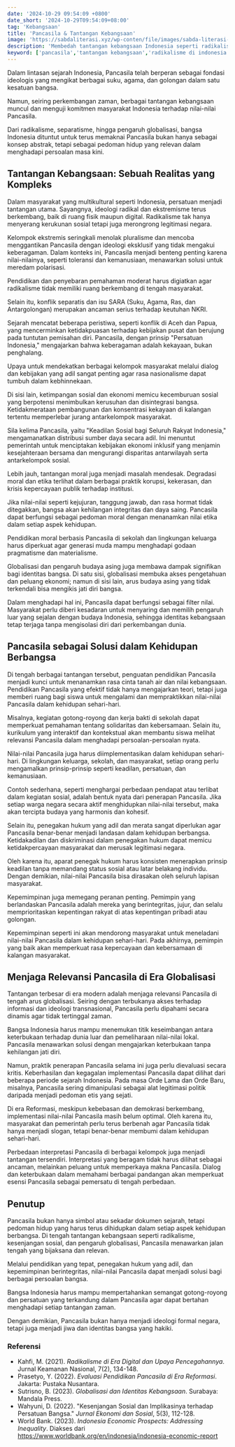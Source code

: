 ```yaml
---
date: '2024-10-29 09:54:09 +0800'
date_short: '2024-10-29T09:54:09+08:00'
tag: 'Kebangsaan'
title: 'Pancasila & Tantangan Kebangsaan'
image: 'https://sabdaliterasi.xyz/wp-conten/file/images/sabda-literasi-pancasila-tantangan-kebangsaan.jpg'
description: 'Membedah tantangan kebangsaan Indonesia seperti radikalisme, kesenjangan sosial, dan globalisasi, serta bagaimana Pancasila menjadi solusi.'
keyword: ['pancasila','tantangan kebangsaan','radikalisme di indonesia','separatisme']
---
```

<p>Dalam lintasan sejarah Indonesia, Pancasila telah berperan sebagai fondasi ideologis yang mengikat berbagai suku, agama, dan golongan dalam satu kesatuan bangsa.</p><p>Namun, seiring perkembangan zaman, berbagai tantangan kebangsaan muncul dan menguji komitmen masyarakat Indonesia terhadap nilai-nilai Pancasila.&nbsp;</p><p>Dari radikalisme, separatisme, hingga pengaruh globalisasi, bangsa Indonesia dituntut untuk terus memaknai Pancasila bukan hanya sebagai konsep abstrak, tetapi sebagai pedoman hidup yang relevan dalam menghadapi persoalan masa kini.</p><h2>Tantangan Kebangsaan: Sebuah Realitas yang Kompleks</h2><p>Dalam masyarakat yang multikultural seperti Indonesia, persatuan menjadi tantangan utama. Sayangnya, ideologi radikal dan ekstremisme terus berkembang, baik di ruang fisik maupun digital. Radikalisme tak hanya menyerang kerukunan sosial tetapi juga merongrong legitimasi negara.&nbsp;</p><p>Kelompok ekstremis seringkali menolak pluralisme dan mencoba menggantikan Pancasila dengan ideologi eksklusif yang tidak mengakui keberagaman. Dalam konteks ini, Pancasila menjadi benteng penting karena nilai-nilainya, seperti toleransi dan kemanusiaan, menawarkan solusi untuk meredam polarisasi.</p><p>Pendidikan dan penyebaran pemahaman moderat harus digiatkan agar radikalisme tidak memiliki ruang berkembang di tengah masyarakat.</p><p>Selain itu, konflik separatis dan isu SARA (Suku, Agama, Ras, dan Antargolongan) merupakan ancaman serius terhadap keutuhan NKRI.&nbsp;</p><p>Sejarah mencatat beberapa peristiwa, seperti konflik di Aceh dan Papua, yang mencerminkan ketidakpuasan terhadap kebijakan pusat dan berujung pada tuntutan pemisahan diri. Pancasila, dengan prinsip "Persatuan Indonesia," mengajarkan bahwa keberagaman adalah kekayaan, bukan penghalang.&nbsp;</p><p>Upaya untuk mendekatkan berbagai kelompok masyarakat melalui dialog dan kebijakan yang adil sangat penting agar rasa nasionalisme dapat tumbuh dalam kebhinnekaan.</p><p>Di sisi lain, ketimpangan sosial dan ekonomi memicu kecemburuan sosial yang berpotensi menimbulkan kerusuhan dan disintegrasi bangsa. Ketidakmerataan pembangunan dan konsentrasi kekayaan di kalangan tertentu memperlebar jurang antarkelompok masyarakat.&nbsp;</p><p>Sila kelima Pancasila, yaitu "Keadilan Sosial bagi Seluruh Rakyat Indonesia," mengamanatkan distribusi sumber daya secara adil. Ini menuntut pemerintah untuk menciptakan kebijakan ekonomi inklusif yang menjamin kesejahteraan bersama dan mengurangi disparitas antarwilayah serta antarkelompok sosial.</p><p>Lebih jauh, tantangan moral juga menjadi masalah mendesak. Degradasi moral dan etika terlihat dalam berbagai praktik korupsi, kekerasan, dan krisis kepercayaan publik terhadap institusi.&nbsp;</p><p>Jika nilai-nilai seperti kejujuran, tanggung jawab, dan rasa hormat tidak ditegakkan, bangsa akan kehilangan integritas dan daya saing. Pancasila dapat berfungsi sebagai pedoman moral dengan menanamkan nilai etika dalam setiap aspek kehidupan.&nbsp;</p><p>Pendidikan moral berbasis Pancasila di sekolah dan lingkungan keluarga harus diperkuat agar generasi muda mampu menghadapi godaan pragmatisme dan materialisme.</p><p>Globalisasi dan pengaruh budaya asing juga membawa dampak signifikan bagi identitas bangsa. Di satu sisi, globalisasi membuka akses pengetahuan dan peluang ekonomi; namun di sisi lain, arus budaya asing yang tidak terkendali bisa mengikis jati diri bangsa.&nbsp;</p><p>Dalam menghadapi hal ini, Pancasila dapat berfungsi sebagai filter nilai. Masyarakat perlu diberi kesadaran untuk menyaring dan memilih pengaruh luar yang sejalan dengan budaya Indonesia, sehingga identitas kebangsaan tetap terjaga tanpa mengisolasi diri dari perkembangan dunia.</p><h2>Pancasila sebagai Solusi dalam Kehidupan Berbangsa</h2><p>Di tengah berbagai tantangan tersebut, penguatan pendidikan Pancasila menjadi kunci untuk menanamkan rasa cinta tanah air dan nilai kebangsaan. Pendidikan Pancasila yang efektif tidak hanya mengajarkan teori, tetapi juga memberi ruang bagi siswa untuk mengalami dan mempraktikkan nilai-nilai Pancasila dalam kehidupan sehari-hari.&nbsp;</p><p>Misalnya, kegiatan gotong-royong dan kerja bakti di sekolah dapat memperkuat pemahaman tentang solidaritas dan kebersamaan. Selain itu, kurikulum yang interaktif dan kontekstual akan membantu siswa melihat relevansi Pancasila dalam menghadapi persoalan-persoalan nyata.</p><p>Nilai-nilai Pancasila juga harus diimplementasikan dalam kehidupan sehari-hari. Di lingkungan keluarga, sekolah, dan masyarakat, setiap orang perlu mengamalkan prinsip-prinsip seperti keadilan, persatuan, dan kemanusiaan.&nbsp;</p><p>Contoh sederhana, seperti menghargai perbedaan pendapat atau terlibat dalam kegiatan sosial, adalah bentuk nyata dari penerapan Pancasila. Jika setiap warga negara secara aktif menghidupkan nilai-nilai tersebut, maka akan tercipta budaya yang harmonis dan kohesif.</p><p>Selain itu, penegakan hukum yang adil dan merata sangat diperlukan agar Pancasila benar-benar menjadi landasan dalam kehidupan berbangsa. Ketidakadilan dan diskriminasi dalam penegakan hukum dapat memicu ketidakpercayaan masyarakat dan merusak legitimasi negara.&nbsp;</p><p>Oleh karena itu, aparat penegak hukum harus konsisten menerapkan prinsip keadilan tanpa memandang status sosial atau latar belakang individu. Dengan demikian, nilai-nilai Pancasila bisa dirasakan oleh seluruh lapisan masyarakat.</p><p>Kepemimpinan juga memegang peranan penting. Pemimpin yang berlandaskan Pancasila adalah mereka yang berintegritas, jujur, dan selalu memprioritaskan kepentingan rakyat di atas kepentingan pribadi atau golongan.&nbsp;</p><p>Kepemimpinan seperti ini akan mendorong masyarakat untuk meneladani nilai-nilai Pancasila dalam kehidupan sehari-hari. Pada akhirnya, pemimpin yang baik akan memperkuat rasa kepercayaan dan kebersamaan di kalangan masyarakat.</p><h2>Menjaga Relevansi Pancasila di Era Globalisasi</h2><p>Tantangan terbesar di era modern adalah menjaga relevansi Pancasila di tengah arus globalisasi. Seiring dengan terbukanya akses terhadap informasi dan ideologi transnasional, Pancasila perlu dipahami secara dinamis agar tidak tertinggal zaman.&nbsp;</p><p>Bangsa Indonesia harus mampu menemukan titik keseimbangan antara keterbukaan terhadap dunia luar dan pemeliharaan nilai-nilai lokal. Pancasila menawarkan solusi dengan mengajarkan keterbukaan tanpa kehilangan jati diri.</p><p>Namun, praktik penerapan Pancasila selama ini juga perlu dievaluasi secara kritis. Keberhasilan dan kegagalan implementasi Pancasila dapat dilihat dari beberapa periode sejarah Indonesia. Pada masa Orde Lama dan Orde Baru, misalnya, Pancasila sering dimanipulasi sebagai alat legitimasi politik daripada menjadi pedoman etis yang sejati.&nbsp;</p><p>Di era Reformasi, meskipun kebebasan dan demokrasi berkembang, implementasi nilai-nilai Pancasila masih belum optimal. Oleh karena itu, masyarakat dan pemerintah perlu terus berbenah agar Pancasila tidak hanya menjadi slogan, tetapi benar-benar membumi dalam kehidupan sehari-hari.</p><p>Perbedaan interpretasi Pancasila di berbagai kelompok juga menjadi tantangan tersendiri. Interpretasi yang beragam tidak harus dilihat sebagai ancaman, melainkan peluang untuk memperkaya makna Pancasila. Dialog dan keterbukaan dalam memahami berbagai pandangan akan memperkuat esensi Pancasila sebagai pemersatu di tengah perbedaan.</p><h2>Penutup</h2><p>Pancasila bukan hanya simbol atau sekadar dokumen sejarah, tetapi pedoman hidup yang harus terus dihidupkan dalam setiap aspek kehidupan berbangsa. Di tengah tantangan kebangsaan seperti radikalisme, kesenjangan sosial, dan pengaruh globalisasi, Pancasila menawarkan jalan tengah yang bijaksana dan relevan.&nbsp;</p><p>Melalui pendidikan yang tepat, penegakan hukum yang adil, dan kepemimpinan berintegritas, nilai-nilai Pancasila dapat menjadi solusi bagi berbagai persoalan bangsa.</p><p>Bangsa Indonesia harus mampu mempertahankan semangat gotong-royong dan persatuan yang terkandung dalam Pancasila agar dapat bertahan menghadapi setiap tantangan zaman.&nbsp;</p><p>Dengan demikian, Pancasila bukan hanya menjadi ideologi formal negara, tetapi juga menjadi jiwa dan identitas bangsa yang hakiki.</p><h3>Referensi</h3><ul><li>Kahfi, M. (2021). <em>Radikalisme di Era Digital dan Upaya Pencegahannya</em>. Jurnal Keamanan Nasional, 7(2), 134-148.</li><li>Prasetyo, Y. (2022). <em>Evaluasi Pendidikan Pancasila di Era Reformasi</em>. Jakarta: Pustaka Nusantara.</li><li>Sutrisno, B. (2023). <em>Globalisasi dan Identitas Kebangsaan</em>. Surabaya: Mandala Press.</li><li>Wahyuni, D. (2022). "Kesenjangan Sosial dan Implikasinya terhadap Persatuan Bangsa." <em>Jurnal Ekonomi dan Sosial</em>, 5(3), 112-128.</li><li>World Bank. (2023). <em>Indonesia Economic Prospects: Addressing Inequality</em>. Diakses dari <a href="https://www.worldbank.org/en/indonesia/indonesia-economic-report" target="_blank" rel="nofollow noopener noreferrer">https://www.worldbank.org/en/indonesia/indonesia-economic-report</a></li></ul>